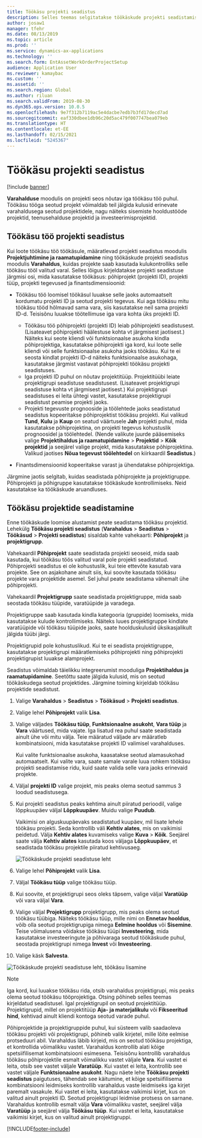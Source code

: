 ```yaml
---
title: Töökäsu projekti seadistus
description: Selles teemas selgitatakse töökäskude projekti seadistamist varahalduses.
author: josaw1
manager: tfehr
ms.date: 08/13/2019
ms.topic: article
ms.prod: ''
ms.service: dynamics-ax-applications
ms.technology: ''
ms.search.form: EntAssetWorkOrderProjectSetup
audience: Application User
ms.reviewer: kamaybac
ms.custom: ''
ms.assetid: ''
ms.search.region: Global
ms.author: riluan
ms.search.validFrom: 2019-08-30
ms.dyn365.ops.version: 10.0.5
ms.openlocfilehash: 9e7f312b7119ac5e4dacbe7edb7b3fd17decd7ad
ms.sourcegitcommit: eaf330dbee1db96c20d5ac479f007747bea079eb
ms.translationtype: HT
ms.contentlocale: et-EE
ms.lasthandoff: 02/15/2021
ms.locfileid: "5245367"
---
```

# <a name="work-order-project-setup"></a>Töökäsu projekti seadistus

[!include [banner](../../includes/banner.md)]

 

**Varahalduse** moodulis on projekti seos nõutav iga töökäsu töö puhul. Töökäsu tööga seotud projekt võimaldab teil jälgida kulusid erinevate varahaldusega seotud projektidele, nagu näiteks sisemiste hooldustööde projektid, teenusehalduse projektid ja investeerimisprojektid. 

## <a name="project-setup-for-a-work-order-job"></a>Töökäsu töö projekti seadistus

Kui loote töökäsu töö töökäsule, määratlevad projekti seadistus moodulis **Projektjuhtimine ja raamatupidamine** ning töökäskude projekti seadistus moodulis **Varahaldus**, kuidas projekte saab kasutada kulukontrolliks selle töökäsu tööl valitud varal. Selles lõigus kirjeldatakse projekti seadistuse järgmisi osi, mida kasutatakse töökäsus: põhiprojekt (projekti ID), projekti tüüp, projekti tegevused ja finantsdimensioonid:

- Töökäsu töö loomisel töökäsul luuakse selle jaoks automaatselt kordumatu projekti ID ja seotud projekti tegevus. Kui aga töökäsu mitu töökäsu tööd hõlmavad sama vara, siis kasutatakse neil sama projekti ID-d. Teisisõnu luuakse töötellimuse iga vara kohta üks projekti ID.

    - Töökäsu töö põhiprojekti (projekti ID) leiab põhiprojekti seadistusest. (Lisateavet põhiprojekti häälestuse kohta vt järgmisest jaotisest.) Näiteks kui seote kliendi või funktsionaalse asukoha kindla põhiprojektiga, kasutatakse põhiprojekti iga kord, kui loote selle kliendi või selle funktsionaalse asukoha jaoks töökäsu. Kui te ei seosta kindlat projekti ID-d näiteks funktsionaalse asukohaga, kasutatakse järgmist vastavat põhiprojekti töökäsu projekti seadistuses.
    - Iga projekti ID puhul on nõutav projektitüüp. Projektitüübi leiate projektigrupi seadistuse seadistusest. (Lisateavet projektigrupi seadistuse kohta vt järgmisest jaotisest.) Kui projektigrupi seadistuses ei leita ühtegi vastet, kasutatakse projektigrupi seadistust peamise projekti jaoks.
    - Projekti tegevuste prognooside ja töölehtede jaoks seadistatud seadistus kopeeritakse põhiprojektist töökäsu projekti. Kui valikud **Tund**, **Kulu** ja **Kaup** on seatud väärtusele **Jah** projekti puhul, mida kasutatakse põhiprojektina, on projekti tegevus kohustuslik prognoosidel ja töölehtedel. (Nende valikute juurde pääsemiseks valige **Projektihaldus ja raamatupidamine** \> **Projektid** \> **Kõik projektid** ja seejärel valige projekt, mida kasutatakse põhiprojektina. Valikud jaotises **Nõua tegevust töölehtedel** on kiirkaardil **Seadistus**.)

- Finantsdimensioonid kopeeritakse varast ja ühendatakse põhiprojektiga.

Järgmine jaotis selgitab, kuidas seadistada põhiprojekte ja projektigruppe. Põhiprojekti ja põhigruppe kasutatakse töökäskude kontrollimiseks. Neid kasutatakse ka töökäskude aruandluses.

## <a name="set-up-work-order-projects"></a>Töökäsu projektide seadistamine

Enne töökäskude loomise alustamist peate seadistama töökäsu projektid. Lehekülg **Töökäsu projekti seadistus** (**Varahaldus** \> **Seadistus** \> **Töökäsud** \> **Projekti seadistus**) sisaldab kahte vahekaarti: **Põhiprojekt** ja **projektigrupp**.

Vahekaardil **Põhiprojekt** saate seadistada projekti seoseid, mida saab kasutada, kui töökäsu töös valitud varal pole projekti seadistatud. Põhiprojekti seadistus ei ole kohustuslik, kui teie ettevõte kasutab vara projekte. See on asjakohane ainult siis, kui soovite kasutada töökäsu projekte vara projektide asemel. Sel juhul peate seadistama vähemalt ühe põhiprojekti.

Vahekaardil **Projektigrupp** saate seadistada projektigruppe, mida saab seostada töökäsu tüüpide, varatüüpide ja varadega.

Projektigruppe saab kasutada kindla kategooria (gruppide) loomiseks, mida kasutatakse kulude kontrollimiseks. Näiteks luues projektigruppe kindlate varatüüpide või töökäsu tüüpide jaoks, saate hoolduskulusid üksikasjalikult jälgida tüübi järgi.

Projektigrupid pole kohustuslikud. Kui te ei seadista projektigruppe, kasutatakse projektigrupi määratlemiseks põhiprojekti ning põhiprojekti projektigrupist luuakse alamprojekt.

Seadistus võimaldab täielikku integreerumist mooduliga **Projektihaldus ja raamatupidamine**. Seetõttu saate jälgida kulusid, mis on seotud töökäskudega seotud projektides. Järgmine toiming kirjeldab töökäsu projektide seadistust.

1. Valige **Varahaldus** \> **Seadistus** \> **Töökäsud** \> **Projekti seadistus**.
2. Valige lehel **Põhiprojekt** valik **Lisa**.
3. Valige väljades **Töökäsu tüüp**, **Funktsionaalne asukoht**, **Vara tüüp** ja **Vara** väärtused, mida vajate. Iga lisatud rea puhul saate seadistada ainult ühe või mitu välja. Teie määratud väljade arv määratleb kombinatsiooni, mida kasutatakse projekti ID valimisel varahalduses. 

    Kui valite funktsionaalse asukoha, kaasatakse seotud alamasukohad automaatselt. Kui valite vara, saate samale varale luua rohkem töökäsu projekti seadistamise ridu, kuid saate valida selle vara jaoks erinevaid projekte.

4. Väljal **projekti ID** valige projekt, mis peaks olema seotud sammus 3 loodud seadistusega.
5. Kui projekti seadistus peaks kehtima ainult piiratud perioodil, valige lõppkuupäev väljal **Lõppkuupäev**. Muidu valige **Puudub**.

    Vaikimisi on alguskuupäevaks seadistatud kuupäev, mil lisate lehele töökäsu projekti. Seda kontrollib väli **Kehtiv alates**, mis on vaikimisi peidetud. Välja **Kehtiv alates** kuvamiseks valige **Kuva** \> **Kõik**. Seejärel saate välja **Kehtiv alates** kasutada koos väljaga **Lõppkuupäev**, et seadistada töökäsu projektile piiratud kehtivusaeg.

    ![Töökäskude projekti seadistuse leht](media/17-setup-for-work-orders.png)

6. Valige lehel **Põhiprojekt** valik **Lisa**.
7. Väljal **Töökäsu tüüp** valige töökäsu tüüp.
8. Kui soovite, et projektigrupi seos oleks täpsem, valige väljal **Varatüüp** või vara väljal **Vara**.
9. Valige väljal **Projektigrupp** projektigrupp, mis peaks olema seotud töökäsu tüübiga. Näiteks töökäsu tüüp, mille nimi on **Ennetav hooldus**, võib olla seotud projektigrupiga nimega **Eelmine hooldus** või **Sisemine**. Teise võimalusena võidakse töökäsu tüüpi **Investeering**, mida kasutatakse investeeringute ja põhivaraga seotud töökäskude puhul, seostada projektigrupi nimega **Invest** või **Investeering**.
10. Valige käsk **Salvesta**.

![Töökäskude projekti seadistuse leht, töökäsu lisamine](media/18-setup-for-work-orders.png)

> [!NOTE]
> Iga kord, kui luuakse töökäsu rida, otsib varahaldus projektigrupi, mis peaks olema seotud töökäsu tööprojektiga. Otsing põhineb selles teemas kirjeldatud seadistusel. Igal projektigrupil on seotud projektitüüp. Projektigrupid, millel on projektitüüp **Aja- ja materjalikulu** või **Fikseeritud hind**, kehtivad ainult kliendi kontoga seotud varade puhul.
>
> Põhiprojektide ja projektigruppide puhul, kui süsteem valib saadaoleva töökäsu projekti või projektigrupi, põhineb valik kirjetel, mille lõite eelmise protseduuri abil. Varahaldus läbib kirjeid, mis on seotud töökäsu projektiga, et kontrollida võimalikku vastet. Varahaldus kontrollib alati kõige spetsiifilisemat kombinatsiooni esimesena. Teisisõnu kontrollib varahaldus töökäsu põhiprojektile esmalt võimalikku vastet väljale **Vara**. Kui vastet ei leita, otsib see vastet väljale **Varatüüp**. Kui vastet ei leita, kontrollib see vastet väljale **Funktsionaalne asukoht**. Nagu näete lehe **Töökäsu projekti seadistus** paigutuses, tähendab see käitumine, et kõige spetsiifilisema kombinatsiooni leidmiseks kontrollib varahaldus vaste leidmiseks iga kirjet paremalt vasakule. Kui vastet ei leita, kasutatakse vaikimisi kirjet, kus on valitud ainult projekti ID. Seotud projektigrupi leidmise protsess on sarnane. Varahaldus kontrollib esmalt välja **Vara** võimalikku vastet, seejärel välja **Varatüüp** ja seejärel välja **Töökäsu tüüp**. Kui vastet ei leita, kasutatakse vaikimisi kirjet, kus on valitud ainult projektigruppi.


[!INCLUDE[footer-include](../../../includes/footer-banner.md)]